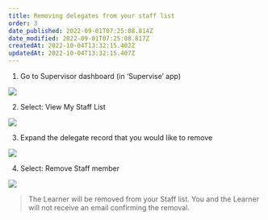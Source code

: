 ```yaml
---
title: Removing delegates from your staff list
order: 3
date_published: 2022-09-01T07:25:08.814Z
date_modified: 2022-09-01T07:25:08.817Z
createdAt: 2022-10-04T13:32:15.402Z
updatedAt: 2022-10-04T13:32:15.407Z
---
```

1. Go to Supervisor dashboard (in ‘Supervise’ app) ​

![](/img/em-3-11-Removing.jpg)

2. Select: View My Staff List​

![](/img/em-3-12-Removing.jpg)

3. Expand the delegate record that you would like to remove​

![](/img/em-3-13-Removing.jpg)

4. Select: Remove Staff member​

![](/img/em-3-14-Removing.jpg)

> The Learner will be removed from your Staff list. You and the Learner will not receive an email confirming the removal.​